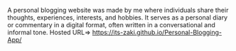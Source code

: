 A personal blogging website was made by me where individuals share their thoughts, experiences, interests, and hobbies. It serves as a personal diary or commentary in a digital format, often written in a conversational and informal tone.  Hosted URL=> https://its-zaki.github.io/Personal-Blogging-App/
